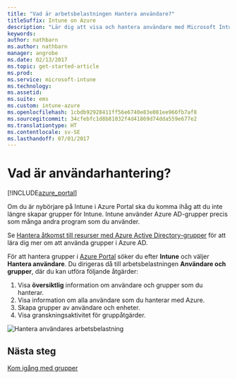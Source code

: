 ```yaml
---
title: "Vad är arbetsbelastningen Hantera användare?"
titleSuffix: Intune on Azure
description: "Lär dig att visa och hantera användare med Microsoft Intune och Azure.\""
keywords: 
author: nathbarn
ms.author: nathbarn
manager: angrobe
ms.date: 02/13/2017
ms.topic: get-started-article
ms.prod: 
ms.service: microsoft-intune
ms.technology: 
ms.assetid: 
ms.suite: ems
ms.custom: intune-azure
ms.openlocfilehash: 1cbdb92928411ff56e6740e83e081ee966fb7af8
ms.sourcegitcommit: 34cfebfc1d8b81032f4d41869d74dda559e677e2
ms.translationtype: HT
ms.contentlocale: sv-SE
ms.lasthandoff: 07/01/2017
---
```

# <a name="what-is-user-management"></a>Vad är användarhantering?


[!INCLUDE[azure_portal](./includes/azure_portal.md)]

Om du är nybörjare på Intune i Azure Portal ska du komma ihåg att du inte längre skapar grupper för Intune. Intune använder Azure AD-grupper precis som många andra program som du använder.

Se [Hantera åtkomst till resurser med Azure Active Directory-grupper](https://docs.microsoft.com/azure/active-directory/active-directory-manage-groups) för att lära dig mer om att använda grupper i Azure AD.

För att hantera grupper i [Azure Portal](https://portal.azure.com) söker du efter **Intune** och väljer **Hantera användare**. Du dirigeras då till arbetsbelastningen **Användare och grupper**, där du kan utföra följande åtgärder:

1. Visa **översiktlig** information om användare och grupper som du hanterar.
2. Visa information om alla användare som du hanterar med Azure.
3. Skapa grupper av användare och enheter.
4. Visa granskningsaktivitet för gruppåtgärder.

![Hantera användares arbetsbelastning](./media/manage-users.png)


## <a name="next-step"></a>Nästa steg

[Kom igång med grupper](groups-get-started.md)
